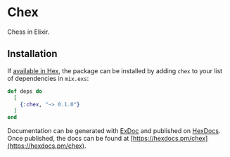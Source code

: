 # Chex

Chess in Elixir.

## Installation

If [available in Hex](https://hex.pm/docs/publish), the package can be installed
by adding `chex` to your list of dependencies in `mix.exs`:

```elixir
def deps do
  [
    {:chex, "~> 0.1.0"}
  ]
end
```

Documentation can be generated with [ExDoc](https://github.com/elixir-lang/ex_doc)
and published on [HexDocs](https://hexdocs.pm). Once published, the docs can
be found at [https://hexdocs.pm/chex](https://hexdocs.pm/chex).

